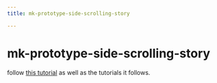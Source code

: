 ```yaml
---
title: mk-prototype-side-scrolling-story

---
```


# mk-prototype-side-scrolling-story


follow [this tutorial](https://brad-carter.medium.com/using-intersection-observer-and-framer-motion-for-scroll-based-animations-in-react-99a3d6d9ece) as well as the tutorials it follows.